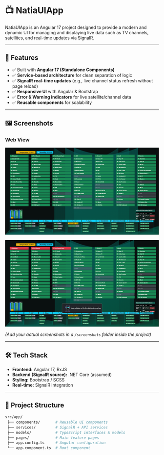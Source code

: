 # 📺 NatiaUIApp

NatiaUIApp is an Angular 17 project designed to provide a modern and dynamic UI for managing and displaying live data such as TV channels, satellites, and real-time updates via SignalR.

---

## 🚀 Features
- ✅ Built with **Angular 17 (Standalone Components)**
- ✅ **Service-based architecture** for clean separation of logic
- ✅ **SignalR real-time updates** (e.g., live channel status refresh without page reload)
- ✅ **Responsive UI** with Angular & Bootstrap
- ✅ **Error & Warning indicators** for live satellite/channel data
- ✅ **Reusable components** for scalability

---

## 🖼️ Screenshots

### Web View
![Screenshot](/src/screenshots/Screenshot1.png)


![Screenshot](/src/screenshots/Screenshot2.png)

*(Add your actual screenshots in a `/screenshots` folder inside the project)*

---

## 🛠️ Tech Stack
- **Frontend:** Angular 17, RxJS
- **Backend (SignalR source):** .NET Core (assumed)
- **Styling:** Bootstrap / SCSS
- **Real-time:** SignalR integration

---

## 📂 Project Structure
```bash
src/app/
 ├── components/       # Reusable UI components
 ├── services/         # SignalR + API services
 ├── models/           # TypeScript interfaces & models
 ├── pages/            # Main feature pages
 ├── app.config.ts     # Angular configuration
 └── app.component.ts  # Root component
